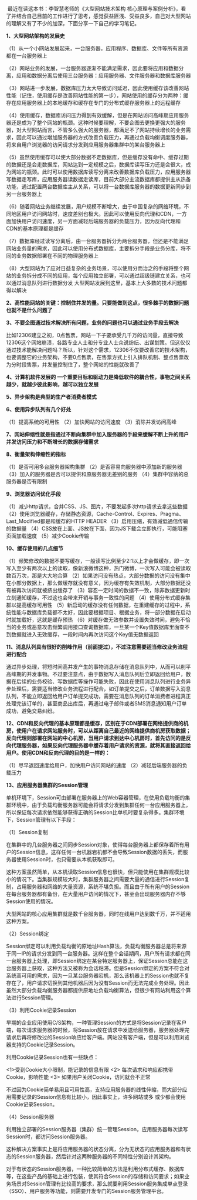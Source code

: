 ​		最近在读这本书：李智慧老师的《大型网站技术架构 核心原理与案例分析》，看了并结合自己目前的工作进行了思考，感觉获益匪浅、受益良多，自己对大型网站的理解又有了不少的加深，下面分享一下自己的学习笔记。

**1、大型网站架构的发展史**

（1）从一个小网站发展起来，一台服务器，应用程序、数据库、文件等所有资源都在一台服务器上

（2）网站业务的发展，一台服务器逐渐不能满足需求，因此要将应用和数据分离，应用和数据分离后使用三台服务器：应用服务器、文件服务器和数据库服务器

（3）网站进一步发展，数据库压力太大导致访问延迟，因此使用缓存该改善网站性能（记住，使用缓存是改善网站性能的第一步），网站使用的缓存分为两种：缓存在应用服务器上的本地缓存和缓存在专门的分布式缓存服务器上的远程缓存

（4）使用缓存，数据库访问压力得到有效缓解，但是在网站访问高峰期应用服务器还是成为了整个网站的瓶颈。这种时候要理解，不要企图去更换更强大的服务器，对大型网站而言，不管多么强大的服务器，都满足不了网站持续增长的业务需求，因此可以通过增加服务器的方式改善负载压力，再通过负载均衡调度服务器，将来自用户浏览器的访问请求分发到应用服务器集群中的某台服务器上

（5）虽然使用缓存可以使大部分数据不走数据库，但是缓存没有命中、缓存过期的数据还是会走数据库，网站达到一定规模之后，数据库读写压力还是会很大，成为网站的瓶颈。此时可以使用数据库读写分离来改善数据库负载压力，应用服务器写数据走写库，应用服务器读数据走读库，目前大部分主流数据库都提供主从热备功能，通过配置两台数据库主从关系，可以将一台数据库服务器的数据更新同步到另一台服务器上

（6）随着网站业务继续发展，用户规模不断增大，由于中国复杂的网络环境，不同地区用户访问网站时，速度差别也极大。因此可以使用反向代理和CDN，一方面加快用户访问速度，另一方面减轻后端服务器的负载压力，因为反向代理和CDN的基本原理都是缓存

（7）数据库经过读写分离后，由一台服务器拆分为两台服务器，但还是不能满足网站业务量的需求，因此可以使用分布式数据库，主要拆分手段是业务分库，将不同的业务数据部署在不同的物理服务器上

（8）大型网站为了应对日益复杂的业务场景，可以使用分而治之的手段将整个网站的业务拆分成不同的应用，每个应用独立部署，可以通过超级链建立关系，也可以通过消息队列进行数据分发 大型网站发展到这里，基本上大多数的技术问题都得以解决

**2、高性能网站的关键：控制住并发的量。只要能做到这点，很多棘手的数据问题也就不是什么问题了**

**3、不要企图通过技术解决所有问题，业务的问题也可以通过业务手段去解决**

​		比如12306建立之初，0点售票，网站一下子要承受几千万的访问量，直接导致12306这个网站崩溃，各路专业人士和分专业人士众说纷纭、出谋划策。但这仅仅通过技术能解决问题吗？所以，针对这个需求，12306不仅要改善它的技术架构，也要调整它的业务架构，不要0点售票，在售票方式上引入排队机制、整点售票改为分时段售票，并发量控制住了，整个网站的性能就改善了

**4、计算机软件发展的 一个重要目标和驱动力是降低软件的耦合性，事物之间关系越少，就越少彼此影响，越可以独立发展**

**5、异步架构是典型的生产者消费者模式**

**6、使用异步队列有几个好处**

（1）提高系统的可用性
（2）加快网站的访问速度
（3）消除并发访问高峰

**7、网站伸缩性就是指通过不断向集群中加入服务器的手段来缓解不断上升的用户并发访问压力和不断增长的数据存储需求**

**8、衡量架构伸缩性的指标**

（1）是否可用多台服务器架构集群
（2）是否容易向服务器中添加新的服务器
（3）加入的服务器是否可以提供和原服务器无差别的服务
（4）集群中容纳的总服务器是否有限制

**9、浏览器访问优化手段**

（1）减少http请求，合并CSS、JS、图片，不要发起多次http请求去拿这些数据
（2）使用浏览器缓存，存储静态资源，Cache-Control、Expires、Pragma、Last_Modified都是和缓存的HTTP HEADER
（3）启用压缩，有效减低通信传输的数据量
（4）CSS放在上面、JS放在下面，因为JS下载会立即执行，可能阻塞页面加载速度
（5）减少Cookie传输

**10、缓存使用的几点细节**

（1）频繁修改的数据不要写缓存，一般读写比例至少2:1以上才会做缓存，即一次写入至少有两次以上的读取，像新浪微博这种，热门微博，一次写入可能会被读取数百万次，那是大大地合算
（2）如果访问没有热点，大部分数据的访问没有集中在小部分数据上，那么做缓存就没有意义，因为缓存有失效机制，大部分数据还没有被再次访问就被挤出缓存了
（3）容忍一定时间的数据不一致，除非数据更新时立刻通知缓存，不过这也会带来开销与事务一致性的问题
（4）使用分布式缓存集群以提高缓存可用性
（5）新启动的缓存没有任何数据，在重建缓存的过程中，系统性能与数据库负载都不太好，因此要根据项目、根据业务，将一部分数据在启动时就加载好，这就是缓存预热
（6）对缓存做无效参数并设置失效时间，避免不恰当的业务或恶意攻击频繁调用接口查询数据库，一旦某一个Key值数据库里面查不到数据就进入无效缓存，一段时间内再次访问这个Key值无数据返回

**11、消息队列具有很好的削峰作用（前面提过），不过注意需要适当修改业务流程进行配合**

​		通过异步处理，将短时间高并发产生的事物消息存储在消息队列中，从而可以削平高峰期的并发事物。不过要注意点，由于数据写入消息队列后立即返回给用户，数据在后续的业务校验、写数据库等操作可能失败，因此在使用消息队列进行业务异步处理后，需要适当修改业务流程进行配合，如订单提交之后，订单数据写入消息队列，不能立即返回给用户订单提交成功，需要在消息队列的订单消费者进程真正处理完该订单的，甚至商品出库后，再通过电子邮件或者SMS消息通知用户订单成功，避免交易纠纷。

**12、CDN和反向代理的基本原理都是缓存，区别在于CDN部署在网络提供商的机房，使用户在请求网站服务时，可以从距离自己最近的网络提供商机房获取数据；反向代理则部署在网站的中心机房，当用户请求到达中心机房时，首先访问的是反向代理服务器，如果反向代理服务器中缓存着用户请求的资源，就将其直接返回给用户。使用CDN和反向代理的目的是一样的：**

（1）尽早返回速度给用户，加快用户访问网站的速度
（2）减轻后端服务器的负载压力

**13、应用服务器集群的Session管理**

​		单机环境下，Session可由部署在服务器上的Web容器管理，在使用负载均衡的集群环境中，由于负载均衡服务器可能会将请求分发到集群任何一台应用服务器上，所以保证每次请求依然能够获得正确的Session比单机时要复杂得多。集群环境下，Session管理有以下手段：

（1）Session复制

​		在集群中的几台服务器之间同步Session对象，使得每台服务器上都保存着所有用户的Session信息，这样任何一台机器宕机都不会导致Session数据的丢失，而服务器使用Session时，也只需要从本机获取即可。

​		这种方案虽然简单，从本机读取Session信息也很快，但只能使用在集群规模比较小的情况下。当集群规模较大时，集群服务器之间需要大量的通信进行Session复制，占用服务器和网络的大量资源，系统不堪负担。而且由于所有用户的Session在每台服务器都有备份，在大量用户访问的情况下，甚至会出现服务器内存不够Session使用的情况。

​		大型网站的核心应用集群就是数千台服务器，同时在线用户达到数千万，并不适用这种方案。

（2）Session绑定

​		Session绑定可以利用负载均衡的原地址Hash算法，负载均衡服务器总是将来源于同一IP的请求分发到同一台服务器。这样在整个会话期间，用户所有请求都在同一台服务器上处理，即Session绑定在某台特定服务器上，保证Session总能在这台服务器上获取，这种方法又被称为会话粘滞。但是Session绑定的方案不符合对系统高可用的需求，因为一旦某台服务器宕机，那么该机器上的Session也就不复存在了，用户请求切换到其他机器后因为没有Session而无法完成业务处理。因此虽然大部分负载均衡服务器都提供原地址负载均衡算法，但很少有网站利用这个算法进行Session管理。

（3）利用Cookie记录Session

​		早期的企业应用使用C/S架构，一种管理Session的方式是将Session记录在客户端，每次请求服务器的时候，将Session放在请求中发送给服务器，服务器处理完请求后再将修改过的Session响应给客户端。网站没有客户端，但是可以利用浏览器支持的Cookie记录Session。

利用Cookie记录Session也有一些缺点：

<1>受到Cookie大小限制，能记录的信息有限
<2> 每次请求和响应都携带Cookie，影响性能
<3> 如果用户关闭Cookie，访问就会不正常

​		不过因为Cookie简单易用且可用性高，支持应用服务器的线性伸缩，而大部分应用需要记录的Session信息有比较小，因此事实上，许多网站或多 或少都会使用Cookie记录Session。

（4）Session服务器

​		利用独立部署的Session服务器（集群）统一管理Session，应用服务器每次读写Session时，都访问Session服务器。

​		这种解决方案事实上是将应用服务器的状态分离，分为无状态的应用服务器和有状态的Session服务器，然后针对这两种服务器的不同特性分别设计其架构。

​		对于有状态的Session服务器，一种比较简单的方法是利用分布式缓存、数据库等，在这些产品的基础上进行包装，使其符合Session的存储和访问要求；如果业务场景对Session管理有比较高的要求，那么就要利用Session服务集成单点登录（SSO）、用户服务等功能，则需要开发专门的Session服务管理平台。

